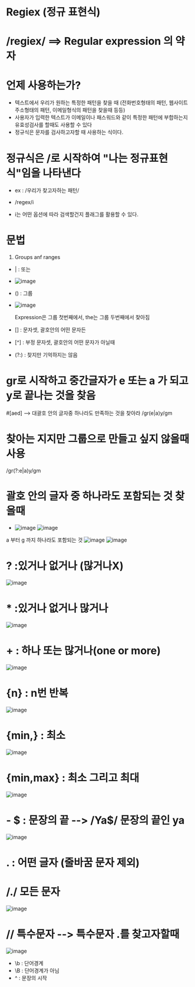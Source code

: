 # Regiex (정규 표현식)

# /regiex/ ==> Regular expression 의 약자

# 언제 사용하는가?
 - 텍스트에서 우리가 원하는 특정한 패턴을 찾을 때 (전화번호형태의 패턴, 웹사이트 주소형태의 패턴, 이메일형식의 패턴을 찾을때 등등)
 - 사용자가 입력한 텍스트가 이메일이나 패스워드와 같이 특정한 패턴에 부합하는지 유효성검사를 할때도 사용할 수 있다
 - 정규식은 문자를 검사하고자할 때 사용하는 식이다.

# 정규식은 /로 시작하여 "나는 정규표현식"임을 나타낸다
 - ex :  /우리가 찾고자하는 패턴/

 - /regex/i
 - i는 어떤 옵션에 따라 검색할건지 플래그를 활용할 수 있다.

# 문법
 1) Groups anf ranges
 -  | : 또는
 - ![image](https://github.com/yeon2716/Regiex/assets/145514579/69721c2e-7c11-4a73-bdfa-096722236532)

 - () : 그룹
 - ![image](https://github.com/yeon2716/Regiex/assets/145514579/862fc347-1358-47a2-bcff-036f41437e6b)


    Expression은 그룹 첫번째에서, the는 그룹 두번째에서 찾아짐
   
 - [] : 문자셋, 괄호안의 어떤 문자든
 - [^] : 부정 문자셋, 괄호안의 어떤 문자가 아닐때
 - (?:) : 찾지만 기억하지는 않음

 # gr로 시작하고 중간글자가 e 또는 a 가 되고 y로 끝나는 것을 찾음
 #[aed]  --> 대괄호 안의 글자중 하나라도 만족하는 것을 찾아라
 /gr(e|a)y/gm

 # 찾아는 지지만 그룹으로 만들고 싶지 않을때 사용
 /gr(?:e|a)y/gm 



# 괄호 안의 글자 중 하나라도 포함되는 것 찾을때
- ![image](https://github.com/yeon2716/Regiex/assets/145514579/9a631109-a5a3-4078-8535-3f2a2d211e9c)
![image](https://github.com/yeon2716/Regiex/assets/145514579/c9864318-442f-42dd-a4c2-47502a26c967)


a 부터 g 까지 하나라도 포함되는 것
![image](https://github.com/yeon2716/Regiex/assets/145514579/9eb3723d-5218-4b46-8e24-9c014cd47550)
![image](https://github.com/yeon2716/Regiex/assets/145514579/a9aa6a71-4033-4552-b342-566cf39fbc50)


 
# ? :있거나 없거나 (많거나X)
![image](https://github.com/understanding963852/604_regiex/assets/60366769/f1f5fe3f-fec7-4aff-b53a-0c6ab1dcc129)

# * :있거나 없거나 많거나
![image](https://github.com/understanding963852/604_regiex/assets/60366769/b3313be5-ab40-4287-9136-b3f7e2227e32)

# + : 하나 또는 많거나(one or more)
![image](https://github.com/understanding963852/604_regiex/assets/60366769/26fa9597-3e6c-49c7-94e7-89b89c01470a)



# {n} : n번 반복

![image](https://github.com/understanding963852/604_regiex/assets/60366769/ee8b5521-2c00-4756-b3fd-fd71754b85b6)

# {min,} : 최소
![image](https://github.com/understanding963852/604_regiex/assets/60366769/2520e054-bd40-49cb-bc6e-9ace1325ead7)


# {min,max} : 최소 그리고 최대
![image](https://github.com/understanding963852/604_regiex/assets/60366769/b3ae102f-4b85-4f70-bddf-ed8282e0ce99)


# - $   : 문장의 끝   --> /Ya$/ 문장의 끝인 ya
![image](https://github.com/yeon2716/Regiex/assets/145514579/7fbe04a9-a75a-4fb4-9700-77d332e77618)


# . : 어떤 글자 (줄바꿈 문자 제외)
# /./ 모든 문자

![image](https://github.com/yeon2716/Regiex/assets/145514579/f74fc44e-fb8c-4296-a4a1-1fbeda953a20)


# /\/  특수문자  --> 특수문자 .를 찾고자할때 
![image](https://github.com/yeon2716/Regiex/assets/145514579/d1274c43-1137-482a-bb72-61b052d28674)



   - \b  : 단어경계      
   - \B  : 단어경계가 아님
   - ^   : 문장의 시작
  
